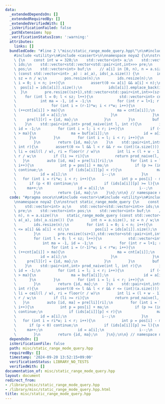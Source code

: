 ```yaml
---
data:
  _extendedDependsOn: []
  _extendedRequiredBy: []
  _extendedVerifiedWith: []
  _isVerificationFailed: false
  _pathExtension: hpp
  _verificationStatusIcon: ':warning:'
  attributes:
    links: []
  bundledCode: "#line 2 \"misc/static_range_mode_query.hpp\"\n\n#include <vector>\n\
    #include <utility>\n#include <cassert>\n\nnamespace noya2 {\n\nstruct static_range_mode_query\
    \ {\n    const int w = 320;\n    std::vector<int> a;\n    std::vector<std::vector<int>>\
    \ ids;\n    std::vector<std::vector<std::pair<int,int>>> pre;\n    std::vector<int>\
    \ pos;\n    std::vector<int> buf;\n    // a[i] in [0, n), n = a.size()\n    static_range_mode_query\
    \ (const std::vector<int> _a) : a(_a), ids(_a.size()) {\n        int n = a.size(),\
    \ sz = n / w;\n        pos.resize(n);\n        ids.resize(n);\n        for (int\
    \ i = 0; i < n; i++){\n            assert(0 <= a[i] && a[i] < n);\n          \
    \  pos[i] = ids[a[i]].size();\n            ids[a[i]].emplace_back(i);\n      \
    \  }\n        pre.resize((sz+1),std::vector<std::pair<int,int>>(sz+1));\n    \
    \    for (int l = 0; l < sz; l++){\n            std::vector<int> cnt(n,0);\n \
    \           int ma = -1, id = -1;\n            for (int r = l+1; r <= sz; r++){\n\
    \                for (int i = (r-1)*w; i < r*w; i++){\n                    if\
    \ (++cnt[a[i]] > ma){\n                        ma = cnt[a[i]];\n             \
    \           id = a[i];\n                    }\n                }\n           \
    \     pre[l][r] = {id, ma};\n            }\n        }\n        buf.resize(n, 0);\n\
    \    }\n    std::pair<int,int> prod_naive(int l, int r){\n        int ma = -1,\
    \ id = -1;\n        for (int i = l; i < r; i++){\n            if (++buf[a[i]]\
    \ > ma){\n                ma = buf[a[i]];\n                id = a[i];\n      \
    \      }\n        }\n        for (int i = l; i < r; i++){\n            --buf[a[i]];\n\
    \        }\n        return {id, ma};\n    }\n    std::pair<int,int> prod(int l,\
    \ int r){\n        assert(0 <= l && l < r && r <= (int)(a.size()));\n        //\
    \ li = ceil(l / w), ri = floor(r / w)\n        int li = (l + w - 1) / w, ri =\
    \ r / w;\n        if (li >= ri){\n            return prod_naive(l, r);\n     \
    \   }\n        auto [id, ma] = pre[li][ri];\n        for (int i = l; i < li*w;\
    \ i++){\n            int p = pos[i] + ma;\n            if (p >= (int)(ids[a[i]].size()))\
    \ continue;\n            if (ids[a[i]][p] < r){\n                ma++;\n     \
    \           id = a[i];\n                i--;\n            }\n        }\n     \
    \   for (int i = ri*w; i < r; i++){\n            int p = pos[i] - ma;\n      \
    \      if (p < 0) continue;\n            if (ids[a[i]][p] >= l){\n           \
    \     ma++;\n                id = a[i];\n                i--;\n            }\n\
    \        }\n        return {id, ma};\n    }\n};\n\n} // namespace noya2\n"
  code: "#pragma once\n\n#include <vector>\n#include <utility>\n#include <cassert>\n\
    \nnamespace noya2 {\n\nstruct static_range_mode_query {\n    const int w = 320;\n\
    \    std::vector<int> a;\n    std::vector<std::vector<int>> ids;\n    std::vector<std::vector<std::pair<int,int>>>\
    \ pre;\n    std::vector<int> pos;\n    std::vector<int> buf;\n    // a[i] in [0,\
    \ n), n = a.size()\n    static_range_mode_query (const std::vector<int> _a) :\
    \ a(_a), ids(_a.size()) {\n        int n = a.size(), sz = n / w;\n        pos.resize(n);\n\
    \        ids.resize(n);\n        for (int i = 0; i < n; i++){\n            assert(0\
    \ <= a[i] && a[i] < n);\n            pos[i] = ids[a[i]].size();\n            ids[a[i]].emplace_back(i);\n\
    \        }\n        pre.resize((sz+1),std::vector<std::pair<int,int>>(sz+1));\n\
    \        for (int l = 0; l < sz; l++){\n            std::vector<int> cnt(n,0);\n\
    \            int ma = -1, id = -1;\n            for (int r = l+1; r <= sz; r++){\n\
    \                for (int i = (r-1)*w; i < r*w; i++){\n                    if\
    \ (++cnt[a[i]] > ma){\n                        ma = cnt[a[i]];\n             \
    \           id = a[i];\n                    }\n                }\n           \
    \     pre[l][r] = {id, ma};\n            }\n        }\n        buf.resize(n, 0);\n\
    \    }\n    std::pair<int,int> prod_naive(int l, int r){\n        int ma = -1,\
    \ id = -1;\n        for (int i = l; i < r; i++){\n            if (++buf[a[i]]\
    \ > ma){\n                ma = buf[a[i]];\n                id = a[i];\n      \
    \      }\n        }\n        for (int i = l; i < r; i++){\n            --buf[a[i]];\n\
    \        }\n        return {id, ma};\n    }\n    std::pair<int,int> prod(int l,\
    \ int r){\n        assert(0 <= l && l < r && r <= (int)(a.size()));\n        //\
    \ li = ceil(l / w), ri = floor(r / w)\n        int li = (l + w - 1) / w, ri =\
    \ r / w;\n        if (li >= ri){\n            return prod_naive(l, r);\n     \
    \   }\n        auto [id, ma] = pre[li][ri];\n        for (int i = l; i < li*w;\
    \ i++){\n            int p = pos[i] + ma;\n            if (p >= (int)(ids[a[i]].size()))\
    \ continue;\n            if (ids[a[i]][p] < r){\n                ma++;\n     \
    \           id = a[i];\n                i--;\n            }\n        }\n     \
    \   for (int i = ri*w; i < r; i++){\n            int p = pos[i] - ma;\n      \
    \      if (p < 0) continue;\n            if (ids[a[i]][p] >= l){\n           \
    \     ma++;\n                id = a[i];\n                i--;\n            }\n\
    \        }\n        return {id, ma};\n    }\n};\n\n} // namespace noya2"
  dependsOn: []
  isVerificationFile: false
  path: misc/static_range_mode_query.hpp
  requiredBy: []
  timestamp: '2024-09-20 13:52:15+09:00'
  verificationStatus: LIBRARY_NO_TESTS
  verifiedWith: []
documentation_of: misc/static_range_mode_query.hpp
layout: document
redirect_from:
- /library/misc/static_range_mode_query.hpp
- /library/misc/static_range_mode_query.hpp.html
title: misc/static_range_mode_query.hpp
---
```

